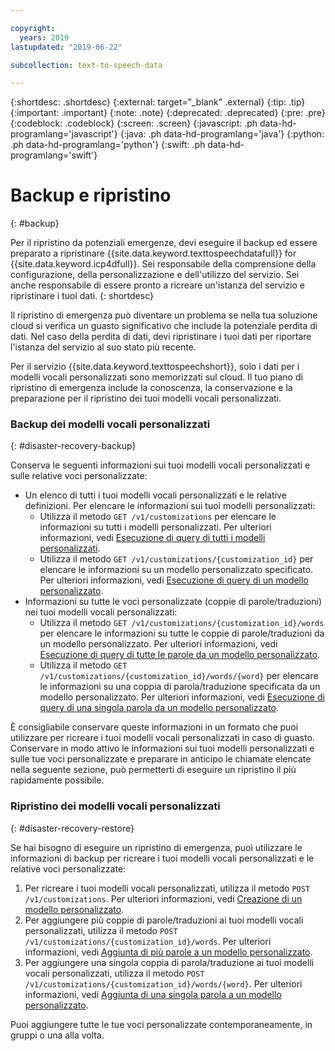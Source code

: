 ```yaml
---

copyright:
  years: 2019
lastupdated: "2019-06-22"

subcollection: text-to-speech-data

---
```


{:shortdesc: .shortdesc}
{:external: target="_blank" .external}
{:tip: .tip}
{:important: .important}
{:note: .note}
{:deprecated: .deprecated}
{:pre: .pre}
{:codeblock: .codeblock}
{:screen: .screen}
{:javascript: .ph data-hd-programlang='javascript'}
{:java: .ph data-hd-programlang='java'}
{:python: .ph data-hd-programlang='python'}
{:swift: .ph data-hd-programlang='swift'}

# Backup e ripristino
{: #backup}

Per il ripristino da potenziali emergenze, devi eseguire il backup ed essere preparato a ripristinare {{site.data.keyword.texttospeechdatafull}} for {{site.data.keyword.icp4dfull}}. Sei responsabile della comprensione della configurazione, della personalizzazione e dell'utilizzo del servizio. Sei anche responsabile di essere pronto a ricreare un'istanza del servizio e ripristinare i tuoi dati.
{: shortdesc}

Il ripristino di emergenza può diventare un problema se nella tua soluzione cloud si verifica un guasto significativo che include la potenziale perdita di dati. Nel caso della perdita di dati, devi ripristinare i tuoi dati per riportare l'istanza del servizio al suo stato più recente. 

Per il servizio {{site.data.keyword.texttospeechshort}}, solo i dati per i modelli vocali personalizzati sono memorizzati sul cloud. Il tuo piano di ripristino di emergenza include la conoscenza, la conservazione e la preparazione per il ripristino dei tuoi modelli vocali personalizzati.

### Backup dei modelli vocali personalizzati
{: #disaster-recovery-backup}

Conserva le seguenti informazioni sui tuoi modelli vocali personalizzati e sulle relative voci personalizzate:

-   Un elenco di tutti i tuoi modelli vocali personalizzati e le relative definizioni. Per elencare le informazioni sui tuoi modelli personalizzati:
    -   Utilizza il metodo `GET /v1/customizations` per elencare le informazioni su tutti i modelli personalizzati. Per ulteriori informazioni, vedi [Esecuzione di query di tutti i modelli personalizzati](/docs/services/text-to-speech-data?topic=text-to-speech-data-customModels#cuModelsQueryAll).
    -   Utilizza il metodo `GET /v1/customizations/{customization_id}` per elencare le informazioni su un modello personalizzato specificato. Per ulteriori informazioni, vedi [Esecuzione di query di un modello personalizzato](/docs/services/text-to-speech-data?topic=text-to-speech-data-customModels#cuModelsQuery).
-   Informazioni su tutte le voci personalizzate (coppie di parole/traduzioni) nei tuoi modelli vocali personalizzati:
    -   Utilizza il metodo `GET /v1/customizations/{customization_id}/words` per elencare le informazioni su tutte le coppie di parole/traduzioni da un modello personalizzato. Per ulteriori informazioni, vedi [Esecuzione di query di tutte le parole da un modello personalizzato](/docs/services/text-to-speech-data?topic=text-to-speech-data-customWords#cuWordsQueryModel).
    -   Utilizza il metodo `GET /v1/customizations/{customization_id}/words/{word}` per elencare le informazioni su una coppia di parola/traduzione specificata da un modello personalizzato. Per ulteriori informazioni, vedi [Esecuzione di query di una singola parola da un modello personalizzato](/docs/services/text-to-speech-data?topic=text-to-speech-data-customWords#cuWordQueryModel).

È consigliabile conservare queste informazioni in un formato che puoi utilizzare per ricreare i tuoi modelli vocali personalizzati in caso di guasto. Conservare in modo attivo le informazioni sui tuoi modelli personalizzati e sulle tue voci personalizzate e preparare in anticipo le chiamate elencate nella seguente sezione, può permetterti di eseguire un ripristino il più rapidamente possibile.

### Ripristino dei modelli vocali personalizzati
{: #disaster-recovery-restore}

Se hai bisogno di eseguire un ripristino di emergenza, puoi utilizzare le informazioni di backup per ricreare i tuoi modelli vocali personalizzati e le relative voci personalizzate:

1.  Per ricreare i tuoi modelli vocali personalizzati, utilizza il metodo `POST /v1/customizations`. Per ulteriori informazioni, vedi [Creazione di un modello personalizzato](/docs/services/text-to-speech-data?topic=text-to-speech-data-customModels#cuModelsCreate).
1.  Per aggiungere più coppie di parole/traduzioni ai tuoi modelli vocali personalizzati, utilizza il metodo `POST /v1/customizations/{customization_id}/words`. Per ulteriori informazioni, vedi [Aggiunta di più parole a un modello personalizzato](/docs/services/text-to-speech-data?topic=text-to-speech-data-customWords#cuWordsAdd).
1.  Per aggiungere una singola coppia di parola/traduzione ai tuoi modelli vocali personalizzati, utilizza il metodo `POST /v1/customizations/{customization_id}/words/{word}`. Per ulteriori informazioni, vedi [Aggiunta di una singola parola a un modello personalizzato](/docs/services/text-to-speech-data?topic=text-to-speech-data-customWords#cuWordAdd).

Puoi aggiungere tutte le tue voci personalizzate contemporaneamente, in gruppi o una alla volta.
